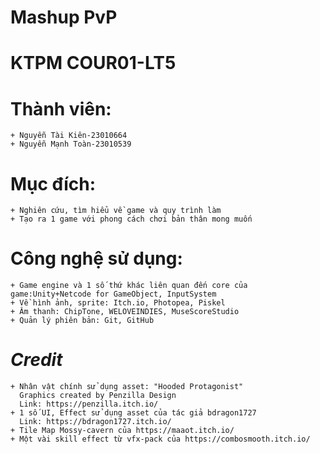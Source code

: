 # Mashup PvP
# KTPM COUR01-LT5
# Thành viên:
    + Nguyễn Tài Kiên-23010664
    + Nguyễn Mạnh Toàn-23010539
# Mục đích:
    + Nghiên cứu, tìm hiểu về game và quy trình làm
    + Tạo ra 1 game với phong cách chơi bản thân mong muốn
# Công nghệ sử dụng:
    + Game engine và 1 số thứ khác liên quan đến core của game:Unity+Netcode for GameObject, InputSystem
    + Về hình ảnh, sprite: Itch.io, Photopea, Piskel
    + Âm thanh: ChipTone, WELOVEINDIES, MuseScoreStudio
    + Quản lý phiên bản: Git, GitHub

# ***Credit***
    + Nhân vật chính sử dụng asset: "Hooded Protagonist"
      Graphics created by Penzilla Design  
      Link: https://penzilla.itch.io/
    + 1 số UI, Effect sử dụng asset của tác giả bdragon1727
      Link: https://bdragon1727.itch.io/
    + Tile Map Mossy-cavern của https://maaot.itch.io/
    + Một vài skill effect từ vfx-pack của https://combosmooth.itch.io/